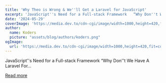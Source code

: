 ```yaml
---
title: 'Why Theo is Wrong & We''ll Get a Laravel for JavaScript'
excerpt: 'JavaScript''s Need for a Full-stack Framework   “Why Don''t We Have A Laravel For...'
date: '2024-05-29'
coverImage: 'https://media.dev.to/cdn-cgi/image/width=1000,height=420,fit=cover,gravity=auto,format=auto/https%3A%2F%2Fdev-to-uploads.s3.amazonaws.com%2Fuploads%2Farticles%2Ftgxf90vno3718kaqp1ez.png'
author:
  name: Koders
  picture: "assets/blog/authors/koders.png"
ogImage:
  url: 'https://media.dev.to/cdn-cgi/image/width=1000,height=420,fit=cover,gravity=auto,format=auto/https%3A%2F%2Fdev-to-uploads.s3.amazonaws.com%2Fuploads%2Farticles%2Ftgxf90vno3718kaqp1ez.png'
---
```


JavaScript''s Need for a Full-stack Framework   “Why Don''t We Have A Laravel For...

[Read more](https://dev.to/wasp/why-we-dont-have-a-laravel-for-javascript-yet-45bi)
